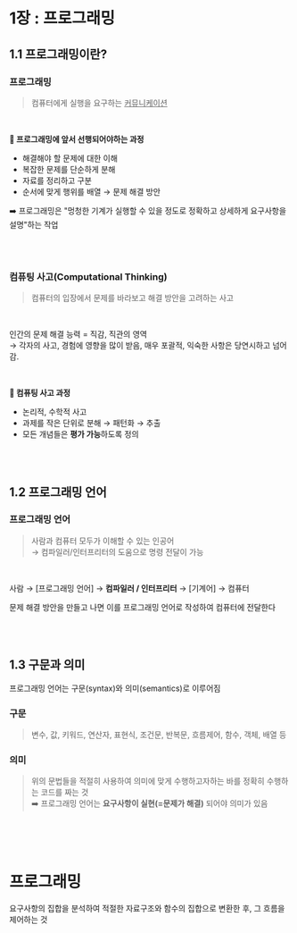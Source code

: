 # 1장 : 프로그래밍

## 1.1 프로그래밍이란?

### **프로그래밍**<br>
> 컴퓨터에게 실행을 요구하는 <ins>커뮤니케이션</ins>

<br>

**🚨 프로그래밍에 앞서 선행되어야하는 과정**

- 해결해야 할 문제에 대한 이해
- 복잡한 문제를 단순하게 분해
- 자료를 정리하고 구분
- 순서에 맞게 행위를 배열 → 문제 해결 방안

➡️ 프로그래밍은 "멍청한 기계가 실행할 수 있을 정도로 정확하고 상세하게 요구사항을 설명"하는 작업

<br>
<br>

### **컴퓨팅 사고(Computational Thinking)**<br>
> 컴퓨터의 입장에서 문제를 바라보고 해결 방안을 고려하는 사고

<br>

인간의 문제 해결 능력 = 직감, 직관의 영역 <br>
→ 각자의 사고, 경험에 영향을 많이 받음, 매우 포괄적, 익숙한 사항은 당연시하고 넘어감.

<br>

**🧠 컴퓨팅 사고 과정**

- 논리적, 수학적 사고
- 과제를 작은 단위로 분해 → 패턴화 → 추출
- 모든 개념들은 **평가 가능**하도록 정의

<br>
<br>

## 1.2 프로그래밍 언어

### 프로그래밍 언어

> 사람과 컴퓨터 모두가 이해할 수 있는 인공어 <br>
> → 컴파일러/인터프리터의 도움으로 명령 전달이 가능

<br>

사람 → [프로그래밍 언어] → **컴파일러 / 인터프리터** → [기계어] → 컴퓨터

문제 해결 방안을 만들고 나면 이를 프로그래밍 언어로 작성하여 컴퓨터에 전달한다

<br>
<br>

## 1.3 구문과 의미

프로그래밍 언어는 구문(syntax)와 의미(semantics)로 이루어짐

### 구문
> 변수, 값, 키워드, 연산자, 표현식, 조건문, 반복문, 흐름제어, 함수, 객체, 배열 등

### 의미
> 위의 문법들을 적절히 사용하여 의미에 맞게 수행하고자하는 바를 정확히 수행하는 코드를 짜는 것<br>
> ➡️ 프로그래밍 언어는 **요구사항이 실현(=문제가 해결)** 되어야 의미가 있음

<br>
<br>
<br>

# 프로그래밍
요구사항의 집합을 분석하여 적절한 자료구조와 함수의 집합으로 변환한 후, 그 흐름을 제어하는 것
